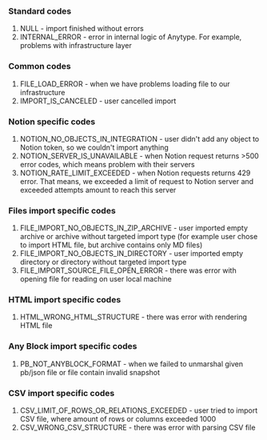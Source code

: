 ### Standard codes 

1. NULL - import finished without errors
2. INTERNAL_ERROR - error in internal logic of Anytype. For example, problems with infrastructure layer

### Common codes
1. FILE_LOAD_ERROR - when we have problems loading file to our infrastructure
2. IMPORT_IS_CANCELED - user cancelled import

### Notion specific codes
1. NOTION_NO_OBJECTS_IN_INTEGRATION - user didn't add any object to Notion token, so we couldn't import anything
2. NOTION_SERVER_IS_UNAVAILABLE - when Notion request returns >500 error codes, which means problem with their servers
3. NOTION_RATE_LIMIT_EXCEEDED - when Notion requests returns 429 error. That means, we exceeded a limit of request to Notion server and exceeded attempts amount to reach this server

### Files import specific codes
1. FILE_IMPORT_NO_OBJECTS_IN_ZIP_ARCHIVE - user imported empty archive or archive without targeted import type (for example user chose to import HTML file, but archive contains only MD files)
2. FILE_IMPORT_NO_OBJECTS_IN_DIRECTORY - user imported empty directory or directory without targeted import type
3. FILE_IMPORT_SOURCE_FILE_OPEN_ERROR - there was error with opening file for reading on user local machine

### HTML import specific codes
1. HTML_WRONG_HTML_STRUCTURE - there was error with rendering HTML file

### Any Block import specific codes
1. PB_NOT_ANYBLOCK_FORMAT - when we failed to unmarshal given pb/json file or file contain invalid snapshot

### CSV import specific codes
1. CSV_LIMIT_OF_ROWS_OR_RELATIONS_EXCEEDED - user tried to import CSV file, where amount of rows or columns exceeded 1000
2. CSV_WRONG_CSV_STRUCTURE - there was error with parsing CSV file